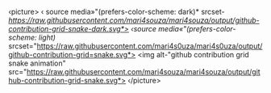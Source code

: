 ‹picture>
‹ source media»"(prefers-color-scheme: dark)* srcset-*https://raw.githubusercontent.com/mari4souza/mari4souza/output/github-contribution-grid-snake-dark.svg*>
‹source media«"(prefers-color-scheme: light)* srcset="https://raw.githubusercontent.com/mari4s0uza/mari4s0uza/output/github-contribution-grid=snake.svg*> <img alt-"github contribution grid snake animation" src="https://raw.githubusercontent.com/mari4souza/mari4souza/output/github-contribution-grid-snake.svg*>
‹/picture>
<br><br>
